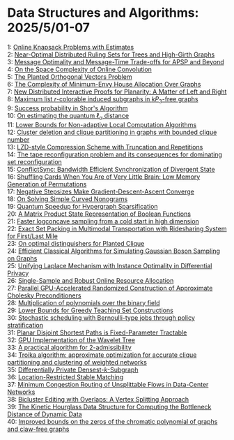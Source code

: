 # Data Structures and Algorithms: 2025/5/01-07  
1: [Online Knapsack Problems with Estimates](https://doi.org/10.48550/arXiv.2504.21750)  
2: [Near-Optimal Distributed Ruling Sets for Trees and High-Girth Graphs](https://doi.org/10.48550/arXiv.2504.21777)  
3: [Message Optimality and Message-Time Trade-offs for APSP and Beyond](https://doi.org/10.48550/arXiv.2504.21781)  
4: [On the Space Complexity of Online Convolution](https://doi.org/10.48550/arXiv.2505.00181)  
5: [The Planted Orthogonal Vectors Problem](https://doi.org/10.48550/arXiv.2505.00206)  
6: [The Complexity of Minimum-Envy House Allocation Over Graphs](https://doi.org/10.48550/arXiv.2505.00296)  
7: [New Distributed Interactive Proofs for Planarity: A Matter of Left and Right](https://doi.org/10.48550/arXiv.2505.00338)  
8: [Maximum list $r$-colorable induced subgraphs in $kP_3$-free graphs](https://doi.org/10.48550/arXiv.2505.00412)  
9: [Success probability in Shor's Algorithm](https://doi.org/10.48550/arXiv.2505.00433)  
10: [On estimating the quantum $\ell_{\alpha}$ distance](https://doi.org/10.48550/arXiv.2505.00457)  
11: [Lower Bounds for Non-adaptive Local Computation Algorithms](https://doi.org/10.48550/arXiv.2505.00915)  
12: [Cluster deletion and clique partitioning in graphs with bounded clique  number](https://doi.org/10.48550/arXiv.2505.00922)  
13: [LZD-style Compression Scheme with Truncation and Repetitions](https://doi.org/10.48550/arXiv.2505.00970)  
14: [The tape reconfiguration problem and its consequences for dominating set  reconfiguration](https://doi.org/10.48550/arXiv.2505.00988)  
15: [ConflictSync: Bandwidth Efficient Synchronization of Divergent State](https://doi.org/10.48550/arXiv.2505.01144)  
16: [Shuffling Cards When You Are of Very Little Brain: Low Memory Generation of Permutations](https://doi.org/10.48550/arXiv.2505.01287)  
17: [Negative Stepsizes Make Gradient-Descent-Ascent Converge](https://doi.org/10.48550/arXiv.2505.01423)  
18: [On Solving Simple Curved Nonograms](https://doi.org/10.48550/arXiv.2505.01554)  
19: [Quantum Speedup for Hypergraph Sparsification](https://doi.org/10.48550/arXiv.2505.01763)  
20: [A Matrix Product State Representation of Boolean Functions](https://doi.org/10.48550/arXiv.2505.01930)  
21: [Faster logconcave sampling from a cold start in high dimension](https://doi.org/10.48550/arXiv.2505.01937)  
22: [Exact Set Packing in Multimodal Transportation with Ridesharing System  for First/Last Mile](https://doi.org/10.48550/arXiv.2505.01989)  
23: [On optimal distinguishers for Planted Clique](https://doi.org/10.48550/arXiv.2505.01990)  
24: [Efficient Classical Algorithms for Simulating Gaussian Boson Sampling on  Graphs](https://doi.org/10.48550/arXiv.2505.02445)  
25: [Unifying Laplace Mechanism with Instance Optimality in Differential  Privacy](https://doi.org/10.48550/arXiv.2505.02798)  
26: [Single-Sample and Robust Online Resource Allocation](https://doi.org/10.48550/arXiv.2505.02963)  
27: [Parallel GPU-Accelerated Randomized Construction of Approximate Cholesky Preconditioners](https://doi.org/10.48550/arXiv.2505.02977)  
28: [Multiplication of polynomials over the binary field](https://doi.org/10.48550/arXiv.2505.03101)  
29: [Lower Bounds for Greedy Teaching Set Constructions](https://doi.org/10.48550/arXiv.2505.03223)  
30: [Stochastic scheduling with Bernoulli-type jobs through policy  stratification](https://doi.org/10.48550/arXiv.2505.03349)  
31: [Planar Disjoint Shortest Paths is Fixed-Parameter Tractable](https://doi.org/10.48550/arXiv.2505.03353)  
32: [GPU Implementation of the Wavelet Tree](https://doi.org/10.48550/arXiv.2505.03372)  
33: [A practical algorithm for 2-admissibility](https://doi.org/10.48550/arXiv.2505.03419)  
34: [Troika algorithm: approximate optimization for accurate clique  partitioning and clustering of weighted networks](https://doi.org/10.48550/arXiv.2505.03573)  
35: [Differentially Private Densest-$k$-Subgraph](https://doi.org/10.48550/arXiv.2505.03858)  
36: [Location-Restricted Stable Matching](https://doi.org/10.48550/arXiv.2505.03680)  
37: [Minimum Congestion Routing of Unsplittable Flows in Data-Center Networks](https://doi.org/10.48550/arXiv.2505.03908)  
38: [Bicluster Editing with Overlaps: A Vertex Splitting Approach](https://doi.org/10.48550/arXiv.2505.03959)  
39: [The Kinetic Hourglass Data Structure for Computing the Bottleneck  Distance of Dynamic Data](https://doi.org/10.48550/arXiv.2505.04048)  
40: [Improved bounds on the zeros of the chromatic polynomial of graphs and  claw-free graphs](https://doi.org/10.48550/arXiv.2505.04366)  